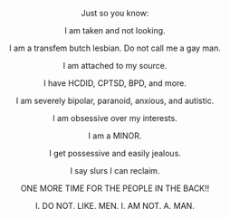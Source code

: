 <p align="center"> Just so you know: </p>
<p align="center"> I am taken and not looking. </p>
<p align="center"> I am a transfem butch lesbian. Do not call me a gay man. </p>
<p align="center"> I am attached to my source. </p>
<p align="center"> I have HCDID, CPTSD, BPD, and more. </p>
<p align="center"> I am severely bipolar, paranoid, anxious, and autistic. </p>
<p align="center"> I am obsessive over my interests. </p>
<p align="center"> I am a MINOR. </p>
<p align="center"> I get possessive and easily jealous. </p>
<p align="center"> I say slurs I can reclaim. </p>
<p align="center"> ONE MORE TIME FOR THE PEOPLE IN THE BACK!! </p>
<p align="center"> I. DO NOT. LIKE. MEN. I. AM NOT. A. MAN. </p>
